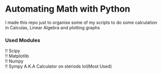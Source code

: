 # Automating Math with Python

I made this repo just to organise some of my scripts to do some calculation in Calculas, Linear Algebra and plotting graphs

<h3>Used Modules</h3>
!! Scipy<br>
!! Matplotlib<br>
!! Numpy<br>
!! Sympy A.K.A Calculator on steriods lol(Most Used)
